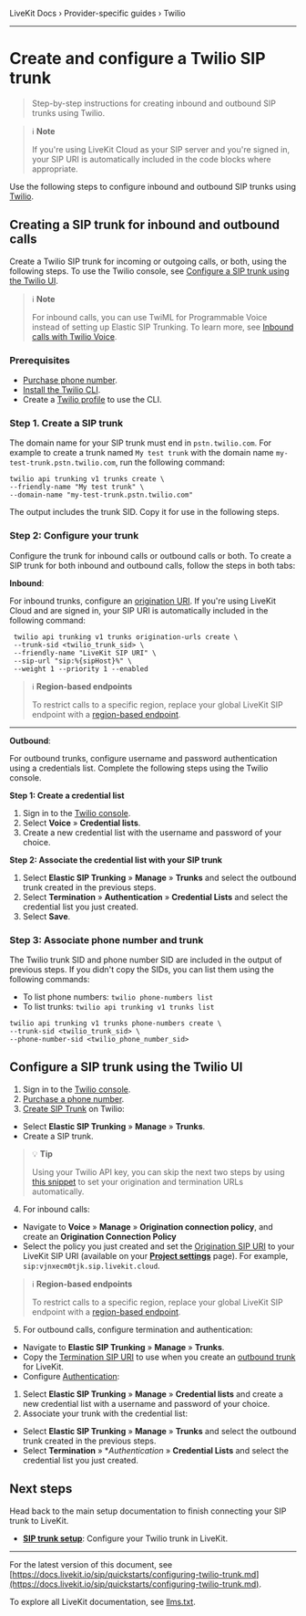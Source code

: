 LiveKit Docs › Provider-specific guides › Twilio

---

# Create and configure a Twilio SIP trunk

> Step-by-step instructions for creating inbound and outbound SIP trunks using Twilio.

> ℹ️ **Note**
> 
> If you're using LiveKit Cloud as your SIP server and you're signed in, your SIP URI is automatically included in the code blocks where appropriate.

Use the following steps to configure inbound and outbound SIP trunks using [Twilio](https://twilio.com).

## Creating a SIP trunk for inbound and outbound calls

Create a Twilio SIP trunk for incoming or outgoing calls, or both, using the following steps. To use the Twilio console, see [Configure a SIP trunk using the Twilio UI](#configure-a-sip-trunk-using-the-twilio-ui).

> ℹ️ **Note**
> 
> For inbound calls, you can use TwiML for Programmable Voice instead of setting up Elastic SIP Trunking. To learn more, see [Inbound calls with Twilio Voice](https://docs.livekit.io/sip/accepting-calls-twilio-voice.md).

### Prerequisites

- [Purchase phone number](https://help.twilio.com/articles/223135247-How-to-Search-for-and-Buy-a-Twilio-Phone-Number-from-Console).
- [Install the Twilio CLI](https://www.twilio.com/docs/twilio-cli/getting-started/install).
- Create a [Twilio profile](https://www.twilio.com/docs/twilio-cli/general-usage/profiles) to use the CLI.

### Step 1. Create a SIP trunk

The domain name for your SIP trunk  must end in `pstn.twilio.com`. For example to create a trunk named `My test trunk` with the domain name `my-test-trunk.pstn.twilio.com`, run the following command:

```shell
twilio api trunking v1 trunks create \
--friendly-name "My test trunk" \
--domain-name "my-test-trunk.pstn.twilio.com"

```

The output includes the trunk SID. Copy it for use in the following steps.

### Step 2: Configure your trunk

Configure the trunk for inbound calls or outbound calls or both. To create a SIP trunk for both inbound and outbound calls, follow the steps in both tabs:

**Inbound**:

For inbound trunks, configure an [origination URI](https://www.twilio.com/docs/sip-trunking#origination). If you're using LiveKit Cloud and are signed in, your SIP URI is automatically included in the following command:

```shell
 twilio api trunking v1 trunks origination-urls create \
 --trunk-sid <twilio_trunk_sid> \
 --friendly-name "LiveKit SIP URI" \
 --sip-url "sip:%{sipHost}%" \
 --weight 1 --priority 1 --enabled

```

> ℹ️ **Region-based endpoints**
> 
> To restrict calls to a specific region, replace your global LiveKit SIP endpoint with a [region-based endpoint](https://docs.livekit.io/sip/cloud.md#region-pinning).

---

**Outbound**:

For outbound trunks, configure username and password authentication using a credentials list. Complete the following steps using the Twilio console.

**Step 1: Create a credential list**

1. Sign in to the [Twilio console](https://console.twilio.com).
2. Select **Voice** » **Credential lists**.
3. Create a new credential list with the username and password of your choice.

**Step 2: Associate the credential list with your SIP trunk**

1. Select **Elastic SIP Trunking** » **Manage** » **Trunks** and select the outbound trunk created in the previous steps.
2. Select **Termination** » **Authentication** » **Credential Lists** and select the credential list you just created.
3. Select **Save**.

### Step 3: Associate phone number and trunk

The Twilio trunk SID and phone number SID are included in the output of previous steps. If you didn't copy the SIDs, you can list them using the following commands:

- To list phone numbers: `twilio phone-numbers list`
- To list trunks: `twilio api trunking v1 trunks list`

```shell
twilio api trunking v1 trunks phone-numbers create \
--trunk-sid <twilio_trunk_sid> \
--phone-number-sid <twilio_phone_number_sid>

```

## Configure a SIP trunk using the Twilio UI

1. Sign in to the [Twilio console](https://console.twilio.com/).
2. [Purchase a phone number](https://help.twilio.com/articles/223135247-How-to-Search-for-and-Buy-a-Twilio-Phone-Number-from-Console).
3. [Create SIP Trunk](https://www.twilio.com/docs/sip-trunking#create-a-trunk) on Twilio:

- Select **Elastic SIP Trunking** » **Manage** » **Trunks**.
- Create a SIP trunk.
> 💡 **Tip**
> 
> Using your Twilio API key, you can skip the next two steps by using [this snippet](https://gist.github.com/ShayneP/51eabe243f9e7126929ea7e9db1dc683) to set your origination and termination URLs automatically.
4. For inbound calls:

- Navigate to **Voice** » **Manage** » **Origination connection policy**, and create an **Origination Connection Policy**
- Select the policy you just created and set the [Origination SIP URI](https://www.twilio.com/docs/sip-trunking#origination) to your LiveKit SIP URI (available on your [**Project settings**](https://cloud.livekit.io/projects/p_/settings/project) page). For example, `sip:vjnxecm0tjk.sip.livekit.cloud`.

> ℹ️ **Region-based endpoints**
> 
> To restrict calls to a specific region, replace your global LiveKit SIP endpoint with a [region-based endpoint](https://docs.livekit.io/sip/cloud.md#region-pinning).
5. For outbound calls, configure termination and authentication:

- Navigate to **Elastic SIP Trunking** » **Manage** » **Trunks**.
- Copy the [Termination SIP URI](https://www.twilio.com/docs/sip-trunking#termination-uri) to use when you create an [outbound trunk](https://docs.livekit.io/sip/trunk-outbound.md) for LiveKit.
- Configure [Authentication](https://www.twilio.com/docs/sip-trunking#authentication):

1. Select **Elastic SIP Trunking** » **Manage** » **Credential lists** and create a new credential list with a username and password of your choice.
2. Associate your trunk with the credential list:

- Select **Elastic SIP Trunking** » **Manage** » **Trunks** and select the outbound trunk created in the previous steps.
- Select **Termination** » *_Authentication_ » **Credential Lists** and select the credential list you just created.

## Next steps

Head back to the main setup documentation to finish connecting your SIP trunk to LiveKit.

- **[SIP trunk setup](https://docs.livekit.io/sip/quickstarts/configuring-sip-trunk.md#livekit-setup)**: Configure your Twilio trunk in LiveKit.

---


For the latest version of this document, see [https://docs.livekit.io/sip/quickstarts/configuring-twilio-trunk.md](https://docs.livekit.io/sip/quickstarts/configuring-twilio-trunk.md).

To explore all LiveKit documentation, see [llms.txt](https://docs.livekit.io/llms.txt).